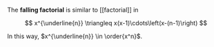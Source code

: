 The **falling factorial** is similar to [[factorial]] in

$$
x^{\underline{n}} \triangleq x(x-1)\cdots\left(x-(n-1)\right)
$$

In this way, $x^{\underline{n}} \in \order{x^n}$.